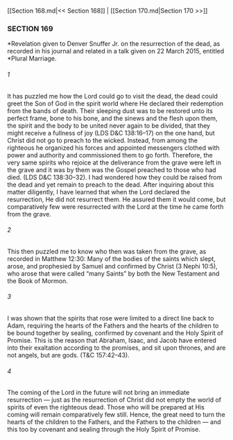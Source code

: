 [[Section 168.md|<< Section 168]]  |  [[Section 170.md|Section 170 >>]]

### SECTION 169

*Revelation given to Denver Snuffer Jr. on the resurrection of the dead, as recorded in his journal and related in a talk given on 22 March 2015, entitled *Plural Marriage.

###### 1
It has puzzled me how the Lord could go to visit the dead, the dead could greet the Son of God in the spirit world where He declared their redemption from the bands of death. Their sleeping dust was to be restored unto its perfect frame, bone to his bone, and the sinews and the flesh upon them, the spirit and the body to be united never again to be divided, that they might receive a fullness of joy (LDS D&C 138:16–17) on the one hand, but Christ did not go to preach to the wicked. Instead, from among the righteous he organized his forces and appointed messengers clothed with power and authority and commissioned them to go forth. Therefore, the very same spirits who rejoice at the deliverance from the grave were left in the grave and it was by them was the Gospel preached to those who had died. (LDS D&C 138:30–32). I had wondered how they could be raised from the dead and yet remain to preach to the dead. After inquiring about this matter diligently, I have learned that when the Lord declared the resurrection, He did not resurrect them. He assured them it would come, but comparatively few were resurrected with the Lord at the time he came forth from the grave.

###### 2
This then puzzled me to know who then was taken from the grave, as recorded in Matthew 12:30: Many of the bodies of the saints which slept, arose, and prophesied by Samuel and confirmed by Christ (3 Nephi 10:5), who arose that were called “many Saints” by both the New Testament and the Book of Mormon.

###### 3
I was shown that the spirits that rose were limited to a direct line back to Adam, requiring the hearts of the Fathers and the hearts of the children to be bound together by sealing, confirmed by covenant and the Holy Spirit of Promise. This is the reason that Abraham, Isaac, and Jacob have entered into their exaltation according to the promises, and sit upon thrones, and are not angels, but are gods. (T&C 157:42–43).

###### 4
The coming of the Lord in the future will not bring an immediate resurrection — just as the resurrection of Christ did not empty the world of spirits of even the righteous dead. Those who will be prepared at His coming will remain comparatively few still. Hence, the great need to turn the hearts of the children to the Fathers, and the Fathers to the children — and this too by covenant and sealing through the Holy Spirit of Promise.